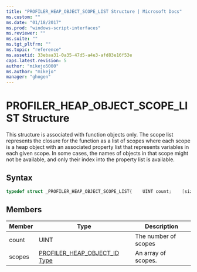 ```yaml
---
title: "PROFILER_HEAP_OBJECT_SCOPE_LIST Structure | Microsoft Docs"
ms.custom: ""
ms.date: "01/18/2017"
ms.prod: "windows-script-interfaces"
ms.reviewer: ""
ms.suite: ""
ms.tgt_pltfrm: ""
ms.topic: "reference"
ms.assetid: 33ebaa31-0a35-47d5-a4e3-afd83e16f53e
caps.latest.revision: 5
author: "mikejo5000"
ms.author: "mikejo"
manager: "ghogen"
---
```

# PROFILER_HEAP_OBJECT_SCOPE_LIST Structure
This structure is associated with function objects only. The scope list represents the closure for the function as a list of scopes where each scope is a heap object with an associated property list that represents variables in each given scope. In some cases, the names of objects in that scope might not be available, and only their index into the property list is available.  
  
## Syntax  
  
```cpp
typedef struct _PROFILER_HEAP_OBJECT_SCOPE_LIST{    UINT count;    [size_is(count)] PROFILER_HEAP_OBJECT_ID scopes[];} PROFILER_HEAP_OBJECT_SCOPE_LIST;  
```  
  
## Members  
  
|Member|Type|Description|  
|------------|----------|-----------------|  
|count|UINT|The number of scopes|  
|scopes|[PROFILER_HEAP_OBJECT_ID Type](../../winscript/reference/profiler-heap-object-id-type.md)|An array of scopes.|